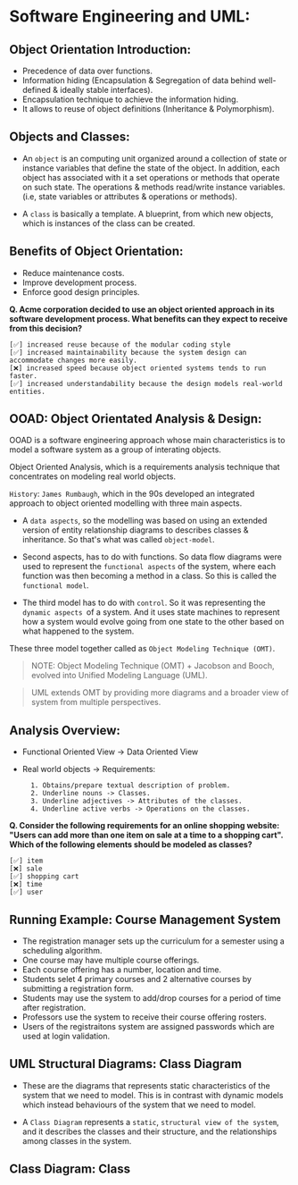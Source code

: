 # Software Engineering and UML:

## Object Orientation Introduction:

- Precedence of data over functions.
- Information hiding (Encapsulation & Segregation of data behind well-defined & ideally stable interfaces).
- Encapsulation technique to achieve the information hiding.
- It allows to reuse of object definitions (Inheritance & Polymorphism).

## Objects and Classes:

- An `object` is an computing unit organized around a collection of state or instance variables that define the state of the object. In addition, each object has associated with it a set operations or methods that operate on such state. The operations & methods read/write instance variables. (i.e, state variables or attributes & operations or methods).

- A `class` is basically a template. A blueprint, from which new objects, which is instances of the class can be created.

## Benefits of Object Orientation:

- Reduce maintenance costs.
- Improve development process.
- Enforce good design principles.

**Q. Acme corporation decided to use an object oriented approach in its software development process. What benefits can they expect to receive from this decision?**

    [✅] increased reuse because of the modular coding style
    [✅] increased maintainability because the system design can accommodate changes more easily.
    [❌] increased speed because object oriented systems tends to run faster.
    [✅] increased understandability because the design models real-world entities.

## OOAD: Object Orientated Analysis & Design:

OOAD is a software engineering approach whose main characteristics is to model a software system as a group of interating objects.

Object Oriented Analysis, which is a requirements analysis technique that concentrates on modeling real world objects.

`History`: `James Rumbaugh`, which in the 90s developed an integrated approach to object oriented modelling with three main aspects.

- A `data aspects`, so the modelling was based on using an extended version of entity relationship diagrams to describes classes & inheritance. So that's what was called `object-model`.

- Second aspects, has to do with functions. So data flow diagrams were used to represent the `functional aspects` of the system, where each function was then becoming a method in a class. So this is called the `functional model`.

- The third model has to do with `control`. So it was representing the `dynamic aspects `of a system. And it uses state machines to represent how a system would evolve going from one state to the other based on what happened to the system.

These three model together called as `Object Modeling Technique (OMT)`.

> NOTE: Object Modeling Technique (OMT) + Jacobson and Booch, evolved into Unified Modeling Language (UML).

> UML extends OMT by providing more diagrams and a broader view of system from multiple perspectives.

## Analysis Overview:

- Functional Oriented View -> Data Oriented View
- Real world objects -> Requirements:

        1. Obtains/prepare textual description of problem.
        2. Underline nouns -> Classes.
        3. Underline adjectives -> Attributes of the classes.
        4. Underline active verbs -> Operations on the classes.

**Q. Consider the following requirements for an online shopping website: "Users can add more than one item on sale at a time to a shopping cart". Which of the following elements should be modeled as classes?**

    [✅] item
    [❌] sale
    [✅] shopping cart
    [❌] time
    [✅] user

## Running Example: Course Management System

- The registration manager sets up the curriculum for a semester using a scheduling algorithm.
- One course may have multiple course offerings.
- Each course offering has a number, location and time.
- Students selet 4 primary courses and 2 alternative courses by submitting a registration form.
- Students may use the system to add/drop courses for a period of time after registration.
- Professors use the system to receive their course offering rosters.
- Users of the registraitons system are assigned passwords which are used at login validation.

## UML Structural Diagrams: Class Diagram

- These are the diagrams that represents static characteristics of the system that we need to model. This is in contrast with dynamic models which instead behaviours of the system that we need to model. 

- A `Class Diagram` represents a `static`, `structural view of the system`, and it describes the classes and their structure, and the relationships among classes in the system. 

## Class Diagram: Class

